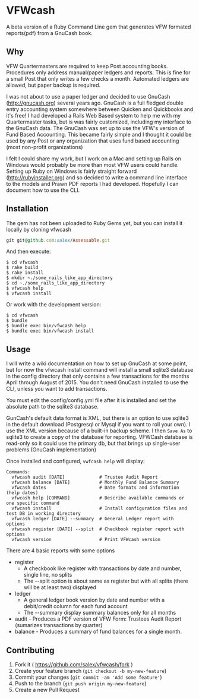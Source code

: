  # VFWcash

A beta version of a Ruby Command Line gem that generates VFW formated reports(pdf) from a GnuCash book.

## Why

VFW Quartermasters are required to keep Post accounting books. Procedures only address manual/paper ledgers and reports.
This is fine for a small Post that only writes a few checks a month. Automated ledgers are allowed, but paper backup is 
required.

I was not about to use a paper ledger and decided to use GnuCash (http://gnucash.org) several years ago. GnuCash is a full fledged double entry accounting system somewhere between Quicken and Quickbooks and it's free!
I had developed a Rails Web Based system to help me with my Quartermaster tasks, but is was fairly customized, including my
interface to the GnuCash data.
The GnuCash was set up to use the VFW's version of Fund Based Accounting. This became fairly simple and
I thought it could be used by any Post or any organization that uses fund based accounting (most non-profit organizations)

I felt I could share my work, but I work on a Mac and setting up Rails on Windows would probably be more than most VFW
users could handle.  Setting up Ruby on Windows is fairly straight forward (http://rubyinstaller.org) and so decided to
write a command line interface to the models and Prawn PDF reports I had developed. Hopefully I can document how to use the CLI.


## Installation

The gem has not been uploaded to Ruby Gems yet, but you can install it locally by cloning vfwcash

```ruby
git git@github.com:salex/Assessable.git 
```

And then execute:

    $ cd vfwcash
    $ rake build
    $ rake install
    $ mkdir ~./some_rails_like_app_directory
    $ cd ~./some_rails_like_app_directory
    $ vfwcash help
    $ vfwcash install

Or work with the development version:

    $ cd vfwcash
    $ bundle
    $ bundle exec bin/vfwcash help
    $ bundle exec bin/vfwcash install

## Usage

I will write a wiki documentation on how to set up GnuCash at some point, but for
now the vfwcash install command will install a small sqlite3 database in the config directory that
only contains a few transactions for the months April through August of 2015.  You don't need GnuCash 
installed to use the CLI, unless you want to add transactions.

You must edit the config/config.yml file after it is installed and set the absolute path to the sqlite3 database.

GunCash's default data format is XML, but there is an option to use sqlite3 in the default download (Postgresql or Mysql if you want to roll your own). I use the
XML version because of a built-in backup scheme. I then `Save As` to sqlite3 to create a copy of the database for reporting.
VFWCash database is read-only so it could use the primary db, but that brings up single-user problems (GnuCash implementation)

Once installed and configured, `vwfcash help` will display:

    Commands:
      vfwcash audit [DATE]             # Trustee Audit Report 
      vfwcash balance [DATE]           # Monthly Fund Balance Summary 
      vfwcash dates                    # Date formats and information (help dates)
      vfwcash help [COMMAND]           # Describe available commands or one specific command
      vfwcash install                  # Install configuration files and test DB in working directory
      vfwcash ledger [DATE] --summary  # General Ledger report with options
      vfwcash register [DATE] --split  # Checkbook register report with options
      vfwcash version                  # Print VFWcash version

There are 4 basic reports with some options

* register
  * A checkbook like register with transactions by date and number, single line, no splits
  * The --split option is about same as register but with all splits (there will be at least two) displayed
* ledger
  * A general ledger book version by date and number with a debit/credit column for each fund account
  * The --summary display summary balances only for all months
* audit - Produces a PDF version of VFW Form:  Trustees Audit Report (sumarizes transactions by quarter)
* balance - Produces a summary of fund balances for a single month.

## Contributing

1. Fork it ( https://github.com/salex/vfwcash/fork )
2. Create your feature branch (`git checkout -b my-new-feature`)
3. Commit your changes (`git commit -am 'Add some feature'`)
4. Push to the branch (`git push origin my-new-feature`)
5. Create a new Pull Request
